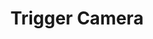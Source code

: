 ---
tag: m0240
codes:
- M240
title: Trigger Camera
long: Trigger a camera shutter using a digital pin or by bumping a physical switch.
notes:
- "`CHDK_PIN` or `PHOTOGRAPH_PIN` is required prior to Marlin 2.0.0."
- To use the `CHDK_PIN` or `PHOTOGRAPH_PIN` option with a digital camera see [this
  article](http://www.doc-diy.net/photo/rc-1_hacked/).
- To use an endstop or contact switch as a shutter switch for your smartphone's camera,
  see [this video](https://www.youtube.com/watch?v=i5g3ziK5wpI).
parameters:
- tag: A
  optional: true
  description: Offset to the X return position. (Requires `PHOTO_POSITION`)
  values:
  - tag: offset
    type: float
- tag: B
  optional: true
  description: Offset to the Y return position. (Requires `PHOTO_POSITION`)
  values:
  - tag: offset
    type: float
- tag: D
  optional: true
  description: Duration to hold down the shutter switch. (Requires `PHOTO_SWITCH_POSITION`
    and `PHOTO_SWITCH_MS`)
  values:
  - tag: ms
    type: int
- tag: F
  optional: true
  description: Feedrate for the main photo moves. If omitted, the homing feedrate
    will be used. (Requires `PHOTO_POSITION`)
  values:
  - tag: feedrate
    type: float
- tag: I
  optional: true
  description: Shutter switch X position. If omitted, the photo move X position applies.
    (Requires `PHOTO_SWITCH_POSITION`)
  values:
  - tag: pos
    type: float
- tag: J
  optional: true
  description: Shutter switch Y position. If omitted, the photo move Y position applies.
    (Requires `PHOTO_SWITCH_POSITION`)
  values:
  - tag: pos
    type: float
- tag: P
  optional: true
  description: Delay after pressing the shutter switch. (Requires `PHOTO_SWITCH_POSITION`
    and `PHOTO_SWITCH_MS`)
  values:
  - tag: ms
    type: int
- tag: R
  optional: true
  description: Retract/recover length. (Requires `PHOTO_POSITION`)
  values:
  - tag: length
    type: float
- tag: S
  optional: true
  description: Retract/recover feedrate. (Requires `PHOTO_POSITION`)
  values:
  - tag: feedrate
    type: float
- tag: X
  optional: true
  description: Main photo move X position. (Requires `PHOTO_POSITION`)
  values:
  - tag: pos
    type: float
- tag: Y
  optional: true
  description: Main photo move Y position. (Requires `PHOTO_POSITION`)
  values:
  - tag: pos
    type: float
- tag: Z
  optional: true
  description: Main photo move Z raise. (Requires `PHOTO_POSITION`)
  values:
  - tag: length
    type: float
example: 
examples: 
---